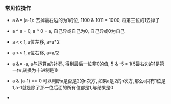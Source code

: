 ### 常见位操作

* a &= (a-1): 去掉最右边的为1的位, 1100 & 1011 = 1000, 将第三位的1去掉了

* a ^ a = 0, a ^ 0 = a, 自己异或自己为0, 自己异或0为自己

* a << 1, a位左移, a=a*2

* a >> 1, a位右移, a=a/2

* a &= -a, a与运算a的补码, 得到最后一位非0的值, 5 & -5 = 1(5最右边的1是第一位,转换为十进制是1)

* a & (a-1) == 0 可以判断a是否是2的n次方, 如果a是2的n次方,那么a只有1位是1,a-1就是除了那一位后面的所有位都是1,与结果是0

* 